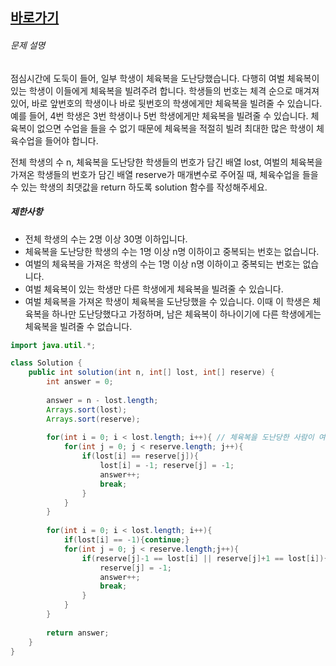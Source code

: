 

## [바로가기](https://school.programmers.co.kr/learn/courses/30/lessons/42862)

###### 문제 설명

점심시간에 도둑이 들어, 일부 학생이 체육복을 도난당했습니다. 다행히 여벌 체육복이 있는 학생이 이들에게 체육복을 빌려주려 합니다. 학생들의 번호는 체격 순으로 매겨져 있어, 바로 앞번호의 학생이나 바로 뒷번호의 학생에게만 체육복을 빌려줄 수 있습니다. 예를 들어, 4번 학생은 3번 학생이나 5번 학생에게만 체육복을 빌려줄 수 있습니다. 체육복이 없으면 수업을 들을 수 없기 때문에 체육복을 적절히 빌려 최대한 많은 학생이 체육수업을 들어야 합니다.

전체 학생의 수 n, 체육복을 도난당한 학생들의 번호가 담긴 배열 lost, 여벌의 체육복을 가져온 학생들의 번호가 담긴 배열 reserve가 매개변수로 주어질 때, 체육수업을 들을 수 있는 학생의 최댓값을 return 하도록 solution 함수를 작성해주세요.

##### 제한사항

-   전체 학생의 수는 2명 이상 30명 이하입니다.
-   체육복을 도난당한 학생의 수는 1명 이상 n명 이하이고 중복되는 번호는 없습니다.
-   여벌의 체육복을 가져온 학생의 수는 1명 이상 n명 이하이고 중복되는 번호는 없습니다.
-   여벌 체육복이 있는 학생만 다른 학생에게 체육복을 빌려줄 수 있습니다.
-   여벌 체육복을 가져온 학생이 체육복을 도난당했을 수 있습니다. 이때 이 학생은 체육복을 하나만 도난당했다고 가정하며, 남은 체육복이 하나이기에 다른 학생에게는 체육복을 빌려줄 수 없습니다.

```java
import java.util.*;

class Solution {
    public int solution(int n, int[] lost, int[] reserve) {
        int answer = 0;
        
        answer = n - lost.length;
        Arrays.sort(lost);
        Arrays.sort(reserve);
        
        for(int i = 0; i < lost.length; i++){ // 체육복을 도난당한 사람이 여분이 있는지 확인
            for(int j = 0; j < reserve.length; j++){
                if(lost[i] == reserve[j]){
                    lost[i] = -1; reserve[j] = -1; 
                    answer++;
                    break;
                }
            }
        }
        
        for(int i = 0; i < lost.length; i++){
            if(lost[i] == -1){continue;}
            for(int j = 0; j < reserve.length;j++){
                if(reserve[j]-1 == lost[i] || reserve[j]+1 == lost[i]){
                    reserve[j] = -1;
                    answer++;
                    break;
                }
            }
        }
        
        return answer;
    }
}
```